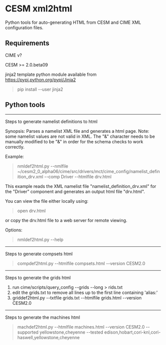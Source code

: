 # CESM xml2html

Python tools for auto-generating HTML from CESM and CIME XML configuration files.

## Requirements
  CIME v?
  
  CESM >= 2.0.beta09
  
  jinja2 template python module available from https://pypi.python.org/pypi/Jinja2
  
  >pip install --user jinja2

## Python tools

***************************************************
Steps to generate namelist definitions to html

Synopsis:
  Parses a namelist XML file and generates a html page. Note: some namelist
  values are not valid in XML. The "&" character needs to be manually modified
  to be "&amp;" in order for the schema checks to work correctly. 

Example:
  >nmldef2html.py 
    --nmlfile ~/cesm2_0_alpha06/cime/src/drivers/mct/cime_config/namelist_definition_drv.xml 
    --comp Driver 
    --htmlfile drv.html

  This example reads the XML namelist file "namelist_definition_drv.xml" for the
  "Driver" component and generates an output html file "drv.html".

  You can view the file either locally using:
  >open drv.html
  
  or copy the drv.html file to a web server for remote viewing.
  
Options:
  >nmldef2html.py --help

***************************************************
Steps to generate compsets html 

   >compdef2html.py --htmlfile compsets.html --version CESM2.0

***************************************************
Steps to generate the grids html

1. run cime/scripts/query_config --grids --long > rids.txt
2. edit the grids.txt to remove all lines up to the first line containing 'alias:'
2. griddef2html.py --txtfile grids.txt --htmlfile grids.html --version CESM2.0

***************************************************

Steps to generate the machines html

  >machdef2html.py --htmlfile machines.html --version CESM2.0 --supported yellowstone,cheyenne --tested edison,hobart,cori-knl,cori-haswell,yellowstone,cheyenne
